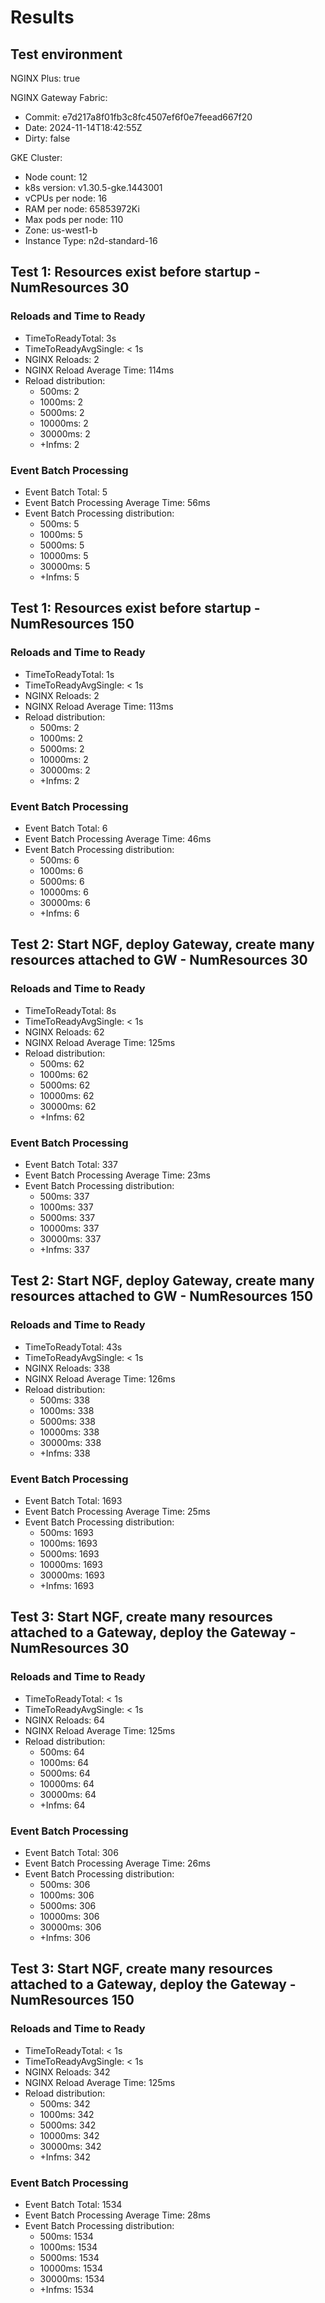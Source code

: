 # Results

## Test environment

NGINX Plus: true

NGINX Gateway Fabric:

- Commit: e7d217a8f01fb3c8fc4507ef6f0e7feead667f20
- Date: 2024-11-14T18:42:55Z
- Dirty: false

GKE Cluster:

- Node count: 12
- k8s version: v1.30.5-gke.1443001
- vCPUs per node: 16
- RAM per node: 65853972Ki
- Max pods per node: 110
- Zone: us-west1-b
- Instance Type: n2d-standard-16

## Test 1: Resources exist before startup - NumResources 30

### Reloads and Time to Ready

- TimeToReadyTotal: 3s
- TimeToReadyAvgSingle: < 1s
- NGINX Reloads: 2
- NGINX Reload Average Time: 114ms
- Reload distribution:
	- 500ms: 2
	- 1000ms: 2
	- 5000ms: 2
	- 10000ms: 2
	- 30000ms: 2
	- +Infms: 2

### Event Batch Processing

- Event Batch Total: 5
- Event Batch Processing Average Time: 56ms
- Event Batch Processing distribution:
	- 500ms: 5
	- 1000ms: 5
	- 5000ms: 5
	- 10000ms: 5
	- 30000ms: 5
	- +Infms: 5

## Test 1: Resources exist before startup - NumResources 150

### Reloads and Time to Ready

- TimeToReadyTotal: 1s
- TimeToReadyAvgSingle: < 1s
- NGINX Reloads: 2
- NGINX Reload Average Time: 113ms
- Reload distribution:
	- 500ms: 2
	- 1000ms: 2
	- 5000ms: 2
	- 10000ms: 2
	- 30000ms: 2
	- +Infms: 2

### Event Batch Processing

- Event Batch Total: 6
- Event Batch Processing Average Time: 46ms
- Event Batch Processing distribution:
	- 500ms: 6
	- 1000ms: 6
	- 5000ms: 6
	- 10000ms: 6
	- 30000ms: 6
	- +Infms: 6

## Test 2: Start NGF, deploy Gateway, create many resources attached to GW - NumResources 30

### Reloads and Time to Ready

- TimeToReadyTotal: 8s
- TimeToReadyAvgSingle: < 1s
- NGINX Reloads: 62
- NGINX Reload Average Time: 125ms
- Reload distribution:
	- 500ms: 62
	- 1000ms: 62
	- 5000ms: 62
	- 10000ms: 62
	- 30000ms: 62
	- +Infms: 62

### Event Batch Processing

- Event Batch Total: 337
- Event Batch Processing Average Time: 23ms
- Event Batch Processing distribution:
	- 500ms: 337
	- 1000ms: 337
	- 5000ms: 337
	- 10000ms: 337
	- 30000ms: 337
	- +Infms: 337

## Test 2: Start NGF, deploy Gateway, create many resources attached to GW - NumResources 150

### Reloads and Time to Ready

- TimeToReadyTotal: 43s
- TimeToReadyAvgSingle: < 1s
- NGINX Reloads: 338
- NGINX Reload Average Time: 126ms
- Reload distribution:
	- 500ms: 338
	- 1000ms: 338
	- 5000ms: 338
	- 10000ms: 338
	- 30000ms: 338
	- +Infms: 338

### Event Batch Processing

- Event Batch Total: 1693
- Event Batch Processing Average Time: 25ms
- Event Batch Processing distribution:
	- 500ms: 1693
	- 1000ms: 1693
	- 5000ms: 1693
	- 10000ms: 1693
	- 30000ms: 1693
	- +Infms: 1693

## Test 3: Start NGF, create many resources attached to a Gateway, deploy the Gateway - NumResources 30

### Reloads and Time to Ready

- TimeToReadyTotal: < 1s
- TimeToReadyAvgSingle: < 1s
- NGINX Reloads: 64
- NGINX Reload Average Time: 125ms
- Reload distribution:
	- 500ms: 64
	- 1000ms: 64
	- 5000ms: 64
	- 10000ms: 64
	- 30000ms: 64
	- +Infms: 64

### Event Batch Processing

- Event Batch Total: 306
- Event Batch Processing Average Time: 26ms
- Event Batch Processing distribution:
	- 500ms: 306
	- 1000ms: 306
	- 5000ms: 306
	- 10000ms: 306
	- 30000ms: 306
	- +Infms: 306

## Test 3: Start NGF, create many resources attached to a Gateway, deploy the Gateway - NumResources 150

### Reloads and Time to Ready

- TimeToReadyTotal: < 1s
- TimeToReadyAvgSingle: < 1s
- NGINX Reloads: 342
- NGINX Reload Average Time: 125ms
- Reload distribution:
	- 500ms: 342
	- 1000ms: 342
	- 5000ms: 342
	- 10000ms: 342
	- 30000ms: 342
	- +Infms: 342

### Event Batch Processing

- Event Batch Total: 1534
- Event Batch Processing Average Time: 28ms
- Event Batch Processing distribution:
	- 500ms: 1534
	- 1000ms: 1534
	- 5000ms: 1534
	- 10000ms: 1534
	- 30000ms: 1534
	- +Infms: 1534
